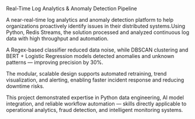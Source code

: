 Real-Time Log Analytics & Anomaly Detection Pipeline

A near-real-time log analytics and anomaly detection platform to help organizations proactively identify issues in their distributed systems.Using Python, Redis Streams, the solution processed and analyzed continuous log data with high throughput and automation.

A Regex-based classifier reduced data noise, while DBSCAN clustering and BERT + Logistic Regression models detected anomalies and unknown patterns — improving precision by 30%.

The modular, scalable design supports automated retraining, trend visualization, and alerting, enabling faster incident response and reducing downtime risks.

This project demonstrated expertise in Python data engineering, AI model integration, and reliable workflow automation — skills directly applicable to operational analytics, fraud detection, and intelligent monitoring systems.
